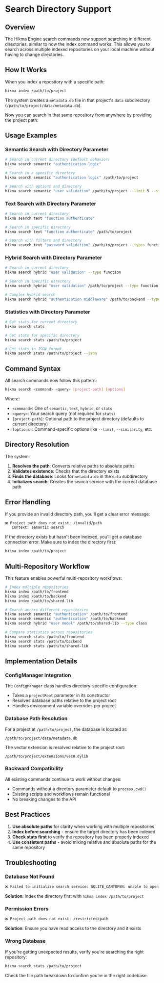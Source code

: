# Search Directory Support

## Overview

The Hikma Engine search commands now support searching in different directories, similar to how the index command works. This allows you to search across multiple indexed repositories on your local machine without having to change directories.

## How It Works

When you index a repository with a specific path:
```bash
hikma index /path/to/project
```

The system creates a `metadata.db` file in that project's `data` subdirectory (`/path/to/project/data/metadata.db`). 

Now you can search in that same repository from anywhere by providing the project path:

## Usage Examples

### Semantic Search with Directory Parameter
```bash
# Search in current directory (default behavior)
hikma search semantic "authentication logic"

# Search in a specific directory
hikma search semantic "authentication logic" /path/to/project

# Search with options and directory
hikma search semantic "user validation" /path/to/project --limit 5 --similarity 0.8
```

### Text Search with Directory Parameter
```bash
# Search in current directory
hikma search text "function authenticate"

# Search in specific directory
hikma search text "function authenticate" /path/to/project

# Search with filters and directory
hikma search text "password validation" /path/to/project --types function --limit 10
```

### Hybrid Search with Directory Parameter
```bash
# Search in current directory
hikma search hybrid "user validation" --type function

# Search in specific directory
hikma search hybrid "user validation" /path/to/project --type function --extension .ts

# Complex hybrid search
hikma search hybrid "authentication middleware" /path/to/backend --type function --file-path middleware
```

### Statistics with Directory Parameter
```bash
# Get stats for current directory
hikma search stats

# Get stats for specific directory
hikma search stats /path/to/project

# Get stats in JSON format
hikma search stats /path/to/project --json
```

## Command Syntax

All search commands now follow this pattern:
```bash
hikma search <command> <query> [project-path] [options]
```

Where:
- `<command>`: One of `semantic`, `text`, `hybrid`, or `stats`
- `<query>`: Your search query (not required for `stats`)
- `[project-path]`: Optional path to the project directory (defaults to current directory)
- `[options]`: Command-specific options like `--limit`, `--similarity`, etc.

## Directory Resolution

The system:
1. **Resolves the path**: Converts relative paths to absolute paths
2. **Validates existence**: Checks that the directory exists
3. **Finds the database**: Looks for `metadata.db` in the `data` subdirectory
4. **Initializes search**: Creates the search service with the correct database path

## Error Handling

If you provide an invalid directory path, you'll get a clear error message:
```bash
❌ Project path does not exist: /invalid/path
   Context: semantic search
```

If the directory exists but hasn't been indexed, you'll get a database connection error. Make sure to index the directory first:
```bash
hikma index /path/to/project
```

## Multi-Repository Workflow

This feature enables powerful multi-repository workflows:

```bash
# Index multiple repositories
hikma index /path/to/frontend
hikma index /path/to/backend
hikma index /path/to/shared-lib

# Search across different repositories
hikma search semantic "authentication" /path/to/frontend
hikma search semantic "authentication" /path/to/backend
hikma search hybrid "user model" /path/to/shared-lib --type class

# Compare statistics across repositories
hikma search stats /path/to/frontend
hikma search stats /path/to/backend
hikma search stats /path/to/shared-lib
```

## Implementation Details

### ConfigManager Integration
The `ConfigManager` class handles directory-specific configuration:
- Takes a `projectRoot` parameter in its constructor
- Resolves database paths relative to the project root
- Handles environment variable overrides per project

### Database Path Resolution
For a project at `/path/to/project`, the database is located at:
```
/path/to/project/data/metadata.db
```

The vector extension is resolved relative to the project root:
```
/path/to/project/extensions/vec0.dylib
```

### Backward Compatibility
All existing commands continue to work without changes:
- Commands without a directory parameter default to `process.cwd()`
- Existing scripts and workflows remain functional
- No breaking changes to the API

## Best Practices

1. **Use absolute paths** for clarity when working with multiple repositories
2. **Index before searching** - ensure the target directory has been indexed
3. **Check stats first** to verify the repository has been properly indexed
4. **Use consistent paths** - avoid mixing relative and absolute paths for the same repository

## Troubleshooting

### Database Not Found
```bash
❌ Failed to initialize search service: SQLITE_CANTOPEN: unable to open database file
```
**Solution**: Index the directory first with `hikma index /path/to/project`

### Permission Errors
```bash
❌ Project path does not exist: /restricted/path
```
**Solution**: Ensure you have read access to the directory and it exists

### Wrong Database
If you're getting unexpected results, verify you're searching the right repository:
```bash
hikma search stats /path/to/project
```
Check the file path breakdown to confirm you're in the right codebase.